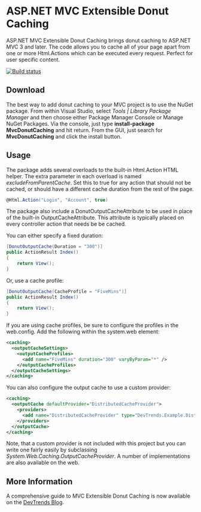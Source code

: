 # ASP.NET MVC Extensible Donut Caching #

ASP.NET MVC Extensible Donut Caching brings donut caching to ASP.NET MVC 3 and later. The code allows you to cache all of your page apart from one or more Html.Actions which can be executed every request. Perfect for user specific content.

[![Build status](https://ci.appveyor.com/api/projects/status/snh8n1jjhea9fdot)](https://ci.appveyor.com/project/moonpyk/mvcdonutcaching)

## Download ##

The best way to add donut caching to your MVC project is to use the NuGet package. From within Visual Studio, select *Tools | Library Package Manager* and then choose either Package Manager Console or Manage NuGet Packages. Via the console, just type **install-package MvcDonutCaching** and hit return. From the GUI, just search for **MvcDonutCaching** and click the install button.

## Usage ##

The package adds several overloads to the built-in Html.Action HTML helper. The extra parameter in each overload is named *excludeFromParentCache*. Set this to true for any action that should not be cached, or should have a different cache duration from the rest of the page.

```csharp
@Html.Action("Login", "Account", true)
```

The package also include a DonutOutputCacheAttribute to be used in place of the built-in OutputCacheAttribute. This attribute is typically placed on every controller action that needs be be cached.

You can either specify a fixed duration:

```csharp
[DonutOutputCache(Duration = "300")]
public ActionResult Index()
{
	return View();
}
```

Or, use a cache profile:

```csharp
[DonutOutputCache(CacheProfile = "FiveMins")]
public ActionResult Index()
{
  	return View();
}
```

If you are using cache profiles, be sure to configure the profiles in the web.config. Add the following within the system.web element:

```xml
<caching>
  <outputCacheSettings>
    <outputCacheProfiles>
      <add name="FiveMins" duration="300" varyByParam="*" />
    </outputCacheProfiles>
  </outputCacheSettings>
</caching>
```

You can also configure the output cache to use a custom provider:

```xml
<caching>
  <outputCache defaultProvider="DistributedCacheProvider">
    <providers>
      <add name="DistributedCacheProvider" type="DevTrends.Example.DistributedCacheProvider" />
    </providers>
  </outputCache>
</caching>
```

Note, that a custom provider is not included with this project but you can write one fairly easily by subclassing *System.Web.Caching.OutputCacheProvider*. A number of implementations are also available on the web.

## More Information ##

A comprehensive guide to MVC Extensible Donut Caching is now available on the [DevTrends Blog](http://www.devtrends.co.uk/blog/donut-output-caching-in-asp.net-mvc-3).
